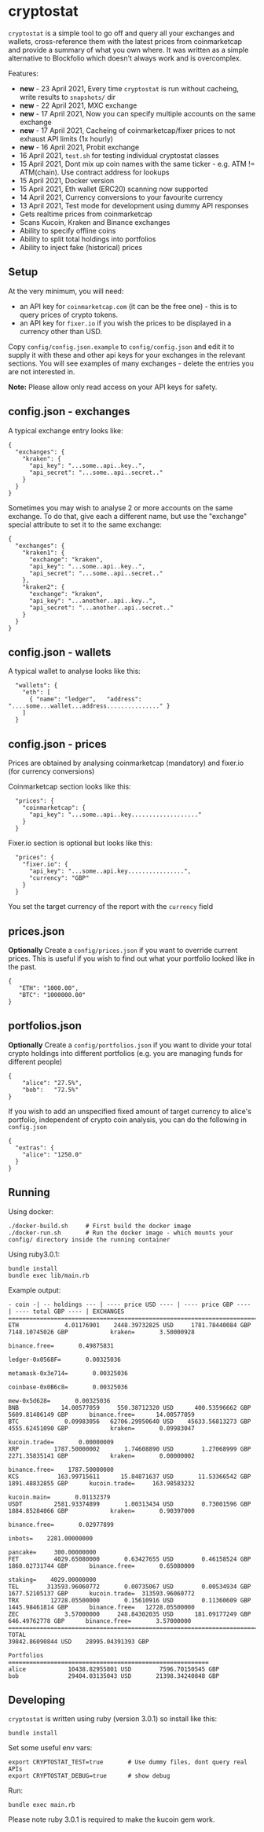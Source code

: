 cryptostat
==========

`cryptostat` is a simple tool to go off and query all your exchanges and wallets, cross-reference them with the latest prices from coinmarketcap and provide a summary of what you own where. It was written as a simple alternative to Blockfolio which doesn't always work and is overcomplex.

Features:

* **new** - 23 April 2021, Every time `cryptostat` is run without cacheing, write results to `snapshots/` dir
* **new** - 22 April 2021, MXC exchange
* **new** - 17 April 2021, Now you can specify multiple accounts on the same exchange
* **new** - 17 April 2021, Cacheing of coinmarketcap/fixer prices to not exhaust API limits (1x hourly)
* **new** - 16 April 2021, Probit exchange
* 16 April 2021, `test.sh` for testing individual cryptostat classes
* 15 April 2021, Dont mix up coin names with the same ticker - e.g. ATM != ATM(chain). Use contract address for lookups
* 15 April 2021, Docker version
* 15 April 2021, Eth wallet (ERC20) scanning now supported
* 14 April 2021, Currency conversions to your favourite currency
* 13 April 2021, Test mode for development using dummy API responses
* Gets realtime prices from coinmarketcap
* Scans Kucoin, Kraken and Binance exchanges
* Ability to specify offline coins 
* Ability to split total holdings into portfolios
* Ability to inject fake (historical) prices

Setup
-----

At the very minimum, you will need:

* an API key for `coinmarketcap.com` (it can be the free one) - this is to query prices of crypto tokens.
* an API key for `fixer.io` if you wish the prices to be displayed in a currency other than USD.

Copy `config/config.json.example` to `config/config.json` and edit it to supply it with these and other api keys for your exchanges in the relevant sections. You will see examples of many exchanges - delete the entries you are not interested in.

**Note:** Please allow only read access on your API keys for safety.

config.json - exchanges
-----------------------

A typical exchange entry looks like:

```
{
  "exchanges": {
    "kraken": {
      "api_key": "...some..api..key..",
      "api_secret": "...some..api..secret.."
    }
  }
}
```

Sometimes you may wish to analyse 2 or more accounts on the same exchange. To do that, give each a different name, but use the "exchange" special attribute to set it to the same exchange:

```
{
  "exchanges": {
    "kraken1": {
      "exchange": "kraken",
      "api_key": "...some..api..key..",
      "api_secret": "...some..api..secret.."
    },
    "kraken2": {
      "exchange": "kraken",
      "api_key": "...another..api..key..",
      "api_secret": "...another..api..secret.."
    }
  }
}
```

config.json - wallets
---------------------

A typical wallet to analyse looks like this:

```
  "wallets": {
    "eth": [
      { "name": "ledger",   "address": "....some...wallet...address..............." }
    ]
  }
```

config.json - prices
--------------------

Prices are obtained by analysing coinmarketcap (mandatory) and fixer.io (for currency conversions)

Coinmarketcap section looks like this:

```
  "prices": {
    "coinmarketcap": {
      "api_key": "...some..api..key..................."
    }
  }
```

Fixer.io section is optional but looks like this:

```
  "prices": {
    "fixer.io": {
      "api_key": "...some..api.key................",
      "currency": "GBP"
    }
  }
```

You set the target currency of the report with the `currency` field

prices.json
-----------

**Optionally** Create a `config/prices.json` if you want to override current prices. This is useful if you wish to find out what your portfolio looked like in the past.

```
{ 
   "ETH": "1000.00",
   "BTC": "1000000.00"
}
```

portfolios.json
---------------

**Optionally** Create a `config/portfolios.json` if you want to divide your total crypto holdings into different portfolios (e.g. you are managing funds for different people)

```
{
    "alice": "27.5%",
    "bob":   "72.5%"
}
```

If you wish to add an unspecified fixed amount of target currency to alice's portfolio, independent of crypto coin analysis, you can do the following in `config.json`

```
{
  "extras": {
    "alice": "1250.0"
  }
}
```

Running
-------

Using docker:

```
./docker-build.sh     # First build the docker image
./docker-run.sh       # Run the docker image - which mounts your config/ directory inside the running container
```

Using ruby3.0.1:

```
bundle install
bundle exec lib/main.rb
```

Example output:

```
- coin -| -- holdings --- | ---- price USD ---- | ---- price GBP ---- | ---- total GBP ---- | EXCHANGES
==================================================================================================================================================
ETH             4.01176901    2448.39732825 USD     1781.78440084 GBP     7148.10745026 GBP            kraken=       3.50000928
                                                                                                 binance.free=       0.49875831
                                                                                               ledger-0x0568F=       0.00325036
                                                                                             metamask-0x3e714=       0.00325036
                                                                                             coinbase-0x0B6c8=       0.00325036
                                                                                                  mew-0x5d628=       0.00325036
BNB            14.00577059     550.38712320 USD      400.53596662 GBP     5609.81486149 GBP      binance.free=      14.00577059
BTC             0.09983056   62706.29950640 USD    45633.56813273 GBP     4555.62451090 GBP            kraken=       0.09983047
                                                                                                 kucoin.trade=       0.00000009
XRP          1787.50000002       1.74608890 USD        1.27068999 GBP     2271.35835141 GBP            kraken=       0.00000002
                                                                                                 binance.free=    1787.50000000
KCS           163.99715611      15.84871637 USD       11.53366542 GBP     1891.48832855 GBP      kucoin.trade=     163.98583232
                                                                                                  kucoin.main=       0.01132379
USDT         2581.93374899       1.00313434 USD        0.73001596 GBP     1884.85284066 GBP            kraken=       0.90397000
                                                                                                 binance.free=       0.02977899
                                                                                                       inbots=    2281.00000000
                                                                                                      pancake=     300.00000000
FET          4029.65080000       0.63427655 USD        0.46158524 GBP     1860.02731744 GBP      binance.free=       0.65080000
                                                                                                      staking=    4029.00000000
TEL        313593.96060772       0.00735067 USD        0.00534934 GBP     1677.52105137 GBP      kucoin.trade=  313593.96060772
TRX         12728.05500000       0.15610916 USD        0.11360609 GBP     1445.98461814 GBP      binance.free=   12728.05500000
ZEC             3.57000000     248.84302035 USD      181.09177249 GBP      646.49762778 GBP      binance.free=       3.57000000
==================================================================================================================================================
TOTAL                                                                    39842.86090844 USD    28995.04391393 GBP

Portfolios
=========================================================
alice            10438.82955801 USD        7596.70150545 GBP
bob              29404.03135043 USD       21398.34240848 GBP
```

Developing
----------

`cryptostat` is written using ruby (version 3.0.1) so install like this:

```
bundle install
```

Set some useful env vars:

```
export CRYPTOSTAT_TEST=true       # Use dummy files, dont query real APIs
export CRYPTOSTAT_DEBUG=true      # show debug
```

Run:

```
bundle exec main.rb
```

Please note ruby 3.0.1 is required to make the kucoin gem work.

